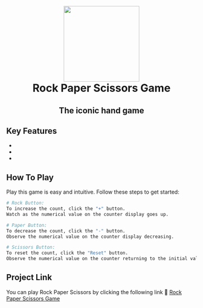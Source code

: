 <h1 align="center">
  <br>
    <img src="https://michelezedda.github.io/counter/assets/images/favicon.ico" width="200">
  <br>
  Rock Paper Scissors Game
  <br>
</h1>

<h2 align="center">The iconic hand game</h4>

## Key Features

* 

* 
  
* 

## How To Play

Play this game is easy and intuitive. Follow these steps to get started:

```bash
# Rock Button:
To increase the count, click the "+" button.
Watch as the numerical value on the counter display goes up.

# Paper Button:
To decrease the count, click the "-" button.
Observe the numerical value on the counter display decreasing.

# Scissors Button:
To reset the count, click the "Reset" button.
Observe the numerical value on the counter returning to the initial value.
```

## Project Link

You can play Rock Paper Scissors by clicking the following link :link: [Rock Paper Scissors Game](https://michelezedda.github.io/rock-paper-scissors-game/)
